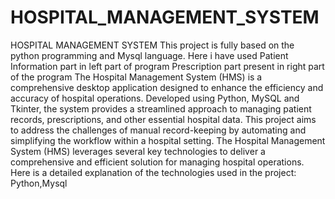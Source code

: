 # HOSPITAL_MANAGEMENT_SYSTEM
HOSPITAL MANAGEMENT SYSTEM
This project is fully based on the python programming and Mysql language.
Here i have used 
      Patient Information part in left part of program
      Prescription part present in right part of the program
The Hospital Management System (HMS) is a comprehensive desktop application designed to enhance the efficiency and accuracy of hospital operations. Developed using Python, MySQL and Tkinter, the system provides a streamlined approach to managing patient records, prescriptions, and other essential hospital data. This project aims to address the challenges of manual record-keeping by automating and simplifying the workflow within a hospital setting.
The Hospital Management System (HMS) leverages several key technologies to deliver a comprehensive and efficient solution for managing hospital operations. Here is a detailed explanation of the technologies used in the project:
Python,Mysql

